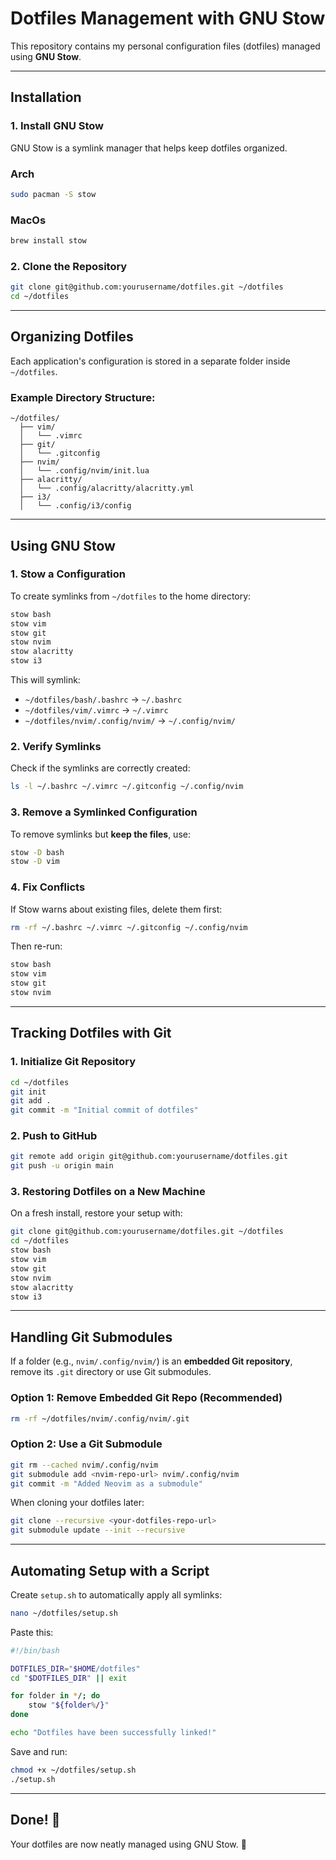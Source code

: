 # Dotfiles Management with GNU Stow

This repository contains my personal configuration files (dotfiles) managed using **GNU Stow**.

---

## **Installation**

### **1. Install GNU Stow**
GNU Stow is a symlink manager that helps keep dotfiles organized.

### Arch
```bash
sudo pacman -S stow
```
### MacOs
```bash
brew install stow
```
### **2. Clone the Repository**
```bash
git clone git@github.com:yourusername/dotfiles.git ~/dotfiles
cd ~/dotfiles
```

---

## **Organizing Dotfiles**
Each application's configuration is stored in a separate folder inside `~/dotfiles`.

### **Example Directory Structure:**
```
~/dotfiles/
  ├── vim/
  │   └── .vimrc
  ├── git/
  │   └── .gitconfig
  ├── nvim/
  │   └── .config/nvim/init.lua
  ├── alacritty/
  │   └── .config/alacritty/alacritty.yml
  ├── i3/
  │   └── .config/i3/config
```

---

## **Using GNU Stow**

### **1. Stow a Configuration**
To create symlinks from `~/dotfiles` to the home directory:

```bash
stow bash
stow vim
stow git
stow nvim
stow alacritty
stow i3
```

This will symlink:
- `~/dotfiles/bash/.bashrc` → `~/.bashrc`
- `~/dotfiles/vim/.vimrc` → `~/.vimrc`
- `~/dotfiles/nvim/.config/nvim/` → `~/.config/nvim/`

### **2. Verify Symlinks**
Check if the symlinks are correctly created:

```bash
ls -l ~/.bashrc ~/.vimrc ~/.gitconfig ~/.config/nvim
```

### **3. Remove a Symlinked Configuration**
To remove symlinks but **keep the files**, use:

```bash
stow -D bash
stow -D vim
```

### **4. Fix Conflicts**
If Stow warns about existing files, delete them first:

```bash
rm -rf ~/.bashrc ~/.vimrc ~/.gitconfig ~/.config/nvim
```

Then re-run:

```bash
stow bash
stow vim
stow git
stow nvim
```

---

## **Tracking Dotfiles with Git**

### **1. Initialize Git Repository**
```bash
cd ~/dotfiles
git init
git add .
git commit -m "Initial commit of dotfiles"
```

### **2. Push to GitHub**
```bash
git remote add origin git@github.com:yourusername/dotfiles.git
git push -u origin main
```

### **3. Restoring Dotfiles on a New Machine**
On a fresh install, restore your setup with:

```bash
git clone git@github.com:yourusername/dotfiles.git ~/dotfiles
cd ~/dotfiles
stow bash
stow vim
stow git
stow nvim
stow alacritty
stow i3
```

---

## **Handling Git Submodules**
If a folder (e.g., `nvim/.config/nvim/`) is an **embedded Git repository**, remove its `.git` directory or use Git submodules.

### **Option 1: Remove Embedded Git Repo (Recommended)**
```bash
rm -rf ~/dotfiles/nvim/.config/nvim/.git
```

### **Option 2: Use a Git Submodule**
```bash
git rm --cached nvim/.config/nvim
git submodule add <nvim-repo-url> nvim/.config/nvim
git commit -m "Added Neovim as a submodule"
```

When cloning your dotfiles later:
```bash
git clone --recursive <your-dotfiles-repo-url>
git submodule update --init --recursive
```

---

## **Automating Setup with a Script**
Create `setup.sh` to automatically apply all symlinks:

```bash
nano ~/dotfiles/setup.sh
```

Paste this:

```bash
#!/bin/bash

DOTFILES_DIR="$HOME/dotfiles"
cd "$DOTFILES_DIR" || exit

for folder in */; do
    stow "${folder%/}"
done

echo "Dotfiles have been successfully linked!"
```

Save and run:
```bash
chmod +x ~/dotfiles/setup.sh
./setup.sh
```

---

## **Done! 🎉**
Your dotfiles are now neatly managed using GNU Stow. 🚀

